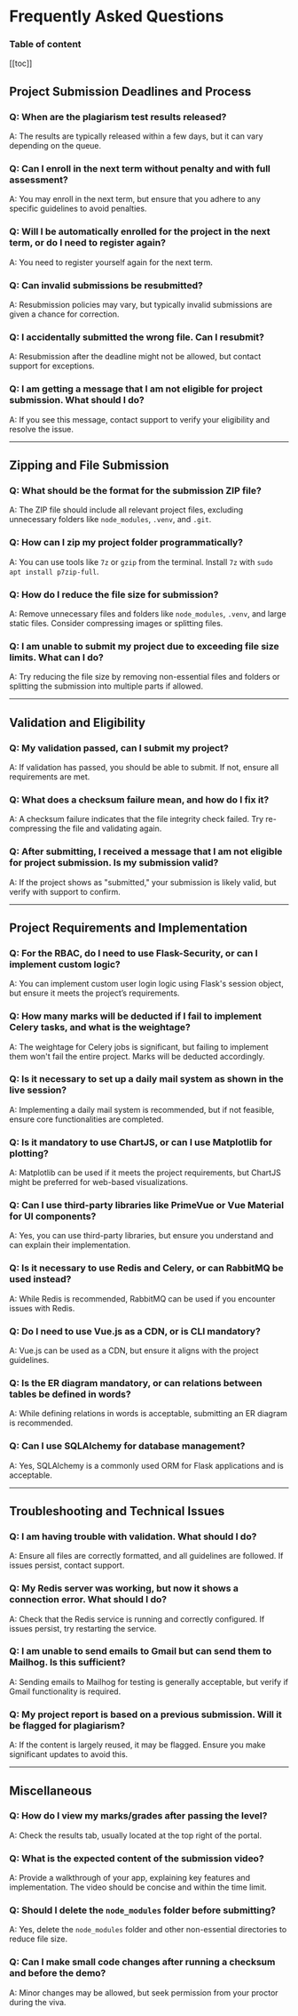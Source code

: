 # Frequently Asked Questions

### Table of content

[[toc]]

## Project Submission Deadlines and Process

### Q: When are the plagiarism test results released?

A: The results are typically released within a few days, but it can vary depending on the queue.

### Q: Can I enroll in the next term without penalty and with full assessment?

A: You may enroll in the next term, but ensure that you adhere to any specific guidelines to avoid penalties.

### Q: Will I be automatically enrolled for the project in the next term, or do I need to register again?

A: You need to register yourself again for the next term.

### Q: Can invalid submissions be resubmitted?

A: Resubmission policies may vary, but typically invalid submissions are given a chance for correction.

### Q: I accidentally submitted the wrong file. Can I resubmit?

A: Resubmission after the deadline might not be allowed, but contact support for exceptions.

### Q: I am getting a message that I am not eligible for project submission. What should I do?

A: If you see this message, contact support to verify your eligibility and resolve the issue.

---

## Zipping and File Submission

### Q: What should be the format for the submission ZIP file?

A: The ZIP file should include all relevant project files, excluding unnecessary folders like `node_modules`, `.venv`, and `.git`.

### Q: How can I zip my project folder programmatically?

A: You can use tools like `7z` or `gzip` from the terminal. Install `7z` with `sudo apt install p7zip-full`.

### Q: How do I reduce the file size for submission?

A: Remove unnecessary files and folders like `node_modules`, `.venv`, and large static files. Consider compressing images or splitting files.

### Q: I am unable to submit my project due to exceeding file size limits. What can I do?

A: Try reducing the file size by removing non-essential files and folders or splitting the submission into multiple parts if allowed.

---

## Validation and Eligibility

### Q: My validation passed, can I submit my project?

A: If validation has passed, you should be able to submit. If not, ensure all requirements are met.

### Q: What does a checksum failure mean, and how do I fix it?

A: A checksum failure indicates that the file integrity check failed. Try re-compressing the file and validating again.

### Q: After submitting, I received a message that I am not eligible for project submission. Is my submission valid?

A: If the project shows as "submitted," your submission is likely valid, but verify with support to confirm.

---

## Project Requirements and Implementation

### Q: For the RBAC, do I need to use Flask-Security, or can I implement custom logic?

A: You can implement custom user login logic using Flask's session object, but ensure it meets the project’s requirements.

### Q: How many marks will be deducted if I fail to implement Celery tasks, and what is the weightage?

A: The weightage for Celery jobs is significant, but failing to implement them won't fail the entire project. Marks will be deducted accordingly.

### Q: Is it necessary to set up a daily mail system as shown in the live session?

A: Implementing a daily mail system is recommended, but if not feasible, ensure core functionalities are completed.

### Q: Is it mandatory to use ChartJS, or can I use Matplotlib for plotting?

A: Matplotlib can be used if it meets the project requirements, but ChartJS might be preferred for web-based visualizations.

### Q: Can I use third-party libraries like PrimeVue or Vue Material for UI components?

A: Yes, you can use third-party libraries, but ensure you understand and can explain their implementation.

### Q: Is it necessary to use Redis and Celery, or can RabbitMQ be used instead?

A: While Redis is recommended, RabbitMQ can be used if you encounter issues with Redis.

### Q: Do I need to use Vue.js as a CDN, or is CLI mandatory?

A: Vue.js can be used as a CDN, but ensure it aligns with the project guidelines.

### Q: Is the ER diagram mandatory, or can relations between tables be defined in words?

A: While defining relations in words is acceptable, submitting an ER diagram is recommended.

### Q: Can I use SQLAlchemy for database management?

A: Yes, SQLAlchemy is a commonly used ORM for Flask applications and is acceptable.

---

## Troubleshooting and Technical Issues

### Q: I am having trouble with validation. What should I do?

A: Ensure all files are correctly formatted, and all guidelines are followed. If issues persist, contact support.

### Q: My Redis server was working, but now it shows a connection error. What should I do?

A: Check that the Redis service is running and correctly configured. If issues persist, try restarting the service.

### Q: I am unable to send emails to Gmail but can send them to Mailhog. Is this sufficient?

A: Sending emails to Mailhog for testing is generally acceptable, but verify if Gmail functionality is required.

### Q: My project report is based on a previous submission. Will it be flagged for plagiarism?

A: If the content is largely reused, it may be flagged. Ensure you make significant updates to avoid this.

---

## Miscellaneous

### Q: How do I view my marks/grades after passing the level?

A: Check the results tab, usually located at the top right of the portal.

### Q: What is the expected content of the submission video?

A: Provide a walkthrough of your app, explaining key features and implementation. The video should be concise and within the time limit.

### Q: Should I delete the `node_modules` folder before submitting?

A: Yes, delete the `node_modules` folder and other non-essential directories to reduce file size.

### Q: Can I make small code changes after running a checksum and before the demo?

A: Minor changes may be allowed, but seek permission from your proctor during the viva.
